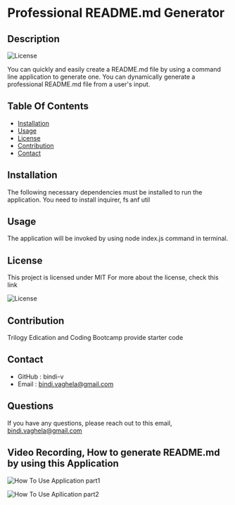 # Professional README.md Generator

## Description

 ![License](https://img.shields.io/badge/License-MIT-yellow)

 You can quickly and easily create a README.md file by using a command line application to generate one. You can dynamically generate a professional README.md file from a user's input.

## Table Of Contents

- [Installation](#installation)
- [Usage](#usage)
- [License](#license)
- [Contribution](#contribution)
- [Contact](#contact)
    
## Installation 

The following necessary dependencies must be installed to run the application.
  You need to install inquirer, fs anf util

## Usage

 The application will be invoked by using node index.js command in terminal.

## License

This project is licensed under
 MIT
For more about the license, check this link

![License](https://opensource.org/licenses/MIT)

## Contribution

Trilogy Edication and Coding Bootcamp provide starter code

## Contact

* GitHub : bindi-v
* Email : bindi.vaghela@gmail.com
    
## Questions

If you have any questions, please reach out to this email,
 bindi.vaghela@gmail.com

## Video Recording, How to generate README.md by using this Application 

![How To Use Application part1](https://drive.google.com/file/d/12PIt0hZq4FWRdMT6RlLaRRZuAx2-07jc/view?usp=sharing)

![How To Use Apllication part2](https://drive.google.com/file/d/1XUNKRbUqF_EX3nQvm2UqGkkSZdHhQfk7/view?usp=sharing)
